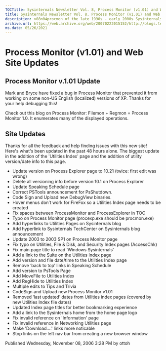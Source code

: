 ```yaml
---
TOCTitle: Sysinternals Newsletter Vol. 8, Process Monitor (v1.01) and Web Site Updates
title: Sysinternals Newsletter Vol. 8, Process Monitor (v1.01) and Web Site Updates
description: v08n04procmon of the late 1990s - early 2000s Sysinternals newsletters written by Mark
archive.url: https://web.archive.org/web/20070222015152/http://blogs.technet.com/sysinternals/archive/2006/11/08/process-montor-v1-01-and-web-site-updates.aspx
ms.date: 05/26/2021
---
```


# Process Monitor (v1.01) and Web Site Updates

## Process Monitor v.1.01 Update

Mark and Bryce have fixed a bug in Process Monitor that prevented it from working on some non-US English (localized) versions of XP. Thanks for your help debugging this!

Check out this blog on Process Monitor: Filemon + Regmon = Process Monitor 1.0. It enumerates many of the displayed operations.

## Site Updates

Thanks for all the feedback and help finding issues with this new site! Here's what's been updated in the past 48 hours alone. The biggest update in the addition of the 'Utilities Index' page and the addition of utility version/date info to this page.

- Update version on Process Explorer page to 10.21 (twice: first edit was wrong)
- Delete all versioning info before version 10.1 on Process Explorer
- Update Speaking Schedule page
- Correct PSTools announcement for PsShutdown.
- Code Sign and Upload new DebugView binaries.
- Hover menus don’t work for FireFox so a Utilities Index page needs to be created
- Fix spaces between ProcessMonitor and ProcessExplorer in TOC
- Typo on Process Monitor page (procexp.exe should be procmon.exe)
- Add hyperlinks to Utilities Pages on Sysinternals blog
- Add hyperlink to Sysinternals TechCenter on Sysinternals blog announcement
- Update 2003 to 2003 SP1 on Process Monitor page
- Fix typo on Utilities, File & Disk, and Security Index pages (AccessChk)
- Fix main page title to read ‘Windows Sysinternals’
- Add a link to the Suite on the Utilities Index page
- Add version and file date/time to the Utilities Index page
- Remove ‘back to top’ links in Speaking Schedule
- Add version to PsTools Page
- Add MoveFile to Utilities Index
- Add RegHide to Utilities Index
- Multiple edits to Tips and Trivia
- CodeSign and Upload new Process Monitor v1.01
- Removed ‘last updated’ dates from Utilities index pages (covered by new Utilities Index file dates)
- Updated Index page titles for better bookmarking experience
- Add a link to the Sysinternals home from the home page logo
- Fix invalid reference on 'Information' page
- Fix invalid reference in Networking Utilities page
- Make 'Download....' links more noticable
- Stop links on the left nav bar from creating a new browser window

Published Wednesday, November 08, 2006 3:28 PM by ottoh
